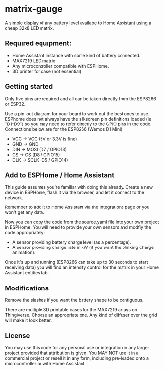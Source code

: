 # matrix-gauge
A simple display of any battery level availabe to Home Assistant using a cheap 32x8 LED matrix.



## Required equipment:
- Home Assistant instance with some kind of battery connected.
- MAX7219 LED matrix
- Any microcontroller compatible with ESPHome.
- 3D printer for case (not essential)

## Getting started
Only five pins are required and all can be taken directly from the ESP8266 or ESP32. 

Use a pin-out diagram for your board to work out the best ones to use. ESPhome does not always have the silkscreen pin definitions loaded (ie "D1-D9") so you may need to refer directly to the GPIO pins in the code. Connections below are for the ESP8266 (Wemos D1 Mini). 

- VCC -> VCC (5V or 3.3V is fine)
- GND -> GND
- DIN -> MOSI (D7 / GPIO13)
- CS -> CS (D8 / GPIO15) 
- CLK -> SCLK (D5 / GPIO14) 

## Add to ESPHome / Home Assistant
This guide assumes you're familiar with doing this already. Create a new device in ESPHome, flash it via the browser, and let it connect to the network. 

Remember to add it to Home Assistant via the Integrations page or you won't get any data.

Now you can copy the code from the source.yaml file into your own project in ESPHome. You will need to provide your own sensors and modfiy the code appropriately:

- A sensor providing battery charge level (as a percentage).
- A sensor providing charge rate in kW (if you want the blinking charge animation).

Once it's up and running (ESP8266 can take up to 30 seconds to start receiving data) you will find an intensity control for the matrix in your Home Assistant entities tab.

## Modifications
Remove the slashes if you want the battery shape to be contiguous. 

There are multiple 3D printable cases for the MAX7219 arrays on Thingiverse. Choose an appropriate one. Any kind of diffuser over the grid will make it look better.

## License
You may use this code for any personal use or integration in any larger project provided that attribution is given. You MAY NOT use it in a commercial project or resell it in any form, including pre-loaded onto a microcontroller or with Home Assistant.
